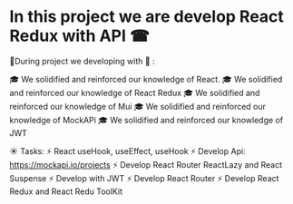 <h1>In this project we are develop React Redux with API ☎ </h1>


🔧During project we developing with 📱 :

🎓 We solidified and reinforced our knowledge of React.
🎓 We solidified and reinforced our knowledge of React Redux
🎓 We solidified and reinforced our knowledge of Mui
🎓 We solidified and reinforced our knowledge of MockAPi
🎓 We solidified and reinforced our knowledge of JWT



☀️ Tasks:
⚡ React useHook, useEffect, useHook
⚡ Develop Api: https://mockapi.io/projects
⚡ Develop React Router ReactLazy and React Suspense
⚡ Develop with JWT
⚡ Develop React Router
⚡ Develop React Redux and React Redu ToolKit

